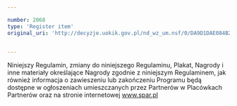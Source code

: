 ```yaml
---

number: 2068
type: 'Register item'
original_uri: 'http://decyzje.uokik.gov.pl/nd_wz_um.nsf/0/DA9D1DAE084B20DDC12577CB0043F93A?OpenDocument'


---
```


Niniejszy Regulamin, zmiany do niniejszego Regulaminu, Plakat, Nagrody i inne materiały określające Nagrody zgodnie z niniejszym Regulaminem, jak również informacja o zawieszeniu lub zakończeniu Programu będą dostępne w ogłoszeniach umieszczanych przez Partnerów w Placówkach Partnerów oraz na stronie internetowej www.spar.pl
